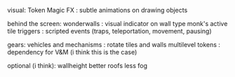 visual:
Token Magic FX : subtle animations on drawing objects

behind the screen:
wonderwalls : visual indicator on wall type
monk's active tile triggers : scripted events (traps, teleportation, movement, pausing)

gears:
vehicles and mechanisms : rotate tiles and walls
multilevel tokens : dependency for V&M (i think this is the case)

optional (i think):
wallheight
better roofs
less fog
